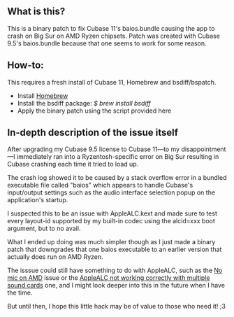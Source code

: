 ## What is this?

This is a binary patch to fix Cubase 11's baios.bundle causing the app to crash on Big Sur on AMD Ryzen chipsets. Patch was created with Cubase 9.5's baios.bundle because that one seems to work for some reason.

## How-to:

This requires a fresh install of Cubase 11, Homebrew and bsdiff/bspatch.

* Install [Homebrew](https://brew.sh/)
* Install the bsdiff package: *$ brew install bsdiff*
* Apply the binary patch using the script provided here

## In-depth description of the issue itself

After upgrading my Cubase 9.5 license to Cubase 11—to my disappointment—I immediately ran into a Ryzentosh-specific error on Big Sur resulting in Cubase crashing each time it tried to load up. 

The crash log showed it to be caused by a stack overflow error in a bundled executable file called "baios" which appears to handle Cubase's input/output settings such as the audio interface selection popup on the application's startup. 

I suspected this to be an issue with AppleALC.kext and made sure to test every layout-id supported by my built-in codec using the alcid=xxx boot argument, but to no avail. 

What I ended up doing was much simpler though as I just made a binary patch that downgrades that one baios executable to an earlier version that actually does run on AMD Ryzen. 

The isssue could still have something to do with AppleALC, such as the [No mic on AMD](https://dortania.github.io/OpenCore-Post-Install/universal/audio.html#no-mic-on-amd) issue or the [AppleALC not working correctly with multiple sound cards](https://dortania.github.io/OpenCore-Post-Install/universal/audio.html#applealc-not-working-correctly-with-multiple-sound-cards) one, and I might look deeper into this in the future when I have the time.

But until then, I hope this little hack may be of value to those who need it! ;3
